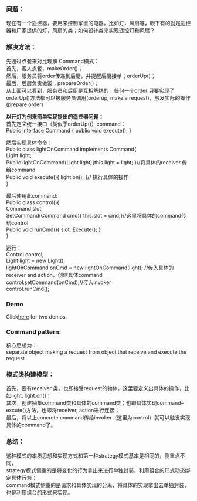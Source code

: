 ### 问题：
现在有一个遥控器，要用来控制家里的电器，比如灯，风扇等，眼下有的就是遥控器和厂家提供的灯，风扇的类；如何设计类来实现遥控灯和风扇？
### 解决方法：
先通过点餐来对比理解 Command模式：  
首先，客人点餐，makeOrder()；  
然后，服务员将order传递到后厨，并提醒后厨接单；orderUp()；  
最后，后厨负责做饭；prepareOrder()；  
从上面可以看到，服务员和后厨是互相解耦的，任何一个order 只要实现了orderUp()方法都可以被服务员调用(orderup, make a request)，触发实际的操作(prepare order)  

**以开灯为例来简单实现提出的遥控器问题：**  
首先定义统一接口（类似于orderUp()）command：  
Public interface Command { public void execute(); } 

然后实现具体命令：  
Public class lightOnCommand implements Command{  
Light light;  
Public lightOnCommand(Light light){this.light = light; }//将具体的receiver 传给command  
Public void execute(){ light.on(); }// 执行具体的操作  
} 

最后使用此command:  
Public class control(){  
Command slot;  
SetCommand(Command cmd){ this.slot = cmd;}//这里将具体的command传给control  
Public void runCmd(){ slot. Execute(); }  
}

运行：  
Control control;  
Light light = new Light();  
lightOnCommand  onCmd = new lightOnCommand(light); //传入具体的receiver and action，创建具体command  
control.setCommand(onCmd);//传入invoker  
control.runCmd(); 

### Demo
Click[here](https://github.com/960761/AboutDesignPattern/tree/master/code/HeadFirst_DesignPattern/ch06_CommandPattern/src) for two demos.

### Command pattern:
核心思想为：   
separate  object making a request from object that receive and execute the request
### 模式类构建模型：
首先，要有receiver 类，也即接受request的物体，这里要定义出具体的操作，比如light, light.on()；  
其次，创建抽象command类和具体的command类；也即具体实现command–excute()方法，也即将receiver, action进行连接；  
最后，将以上concrete command传给invoker（这里为control）就可以触发实现具体的command了。  
### 总结：
这种模式的本质思想和实现方式和第一种strategy模式基本是相同的，侧重点不同，  
strategy模式侧重的是将变化的行为拿出来进行单独封装，利用组合的形式动态绑定具体行为；  
command模式侧重的是请求和具体实现的分离，将具体的实现拿出去单独封装，也是利用组合的形式来实现。  
